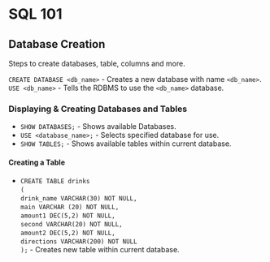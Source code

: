 # SQL 101

## Database Creation
Steps to create databases, table, columns and more.

`CREATE DATABASE <db_name>` - Creates a new database with name `<db_name>`.
`USE <db_name>` - Tells the RDBMS to use the `<db_name>` database.

### Displaying & Creating Databases and Tables
* `SHOW DATABASES;` - Shows available Databases.
* `USE <database_name>;` - Selects specified database for use.
* `SHOW TABLES;` - Shows available tables within current database.

#### Creating a Table
* `CREATE TABLE drinks`  
 `(`    
	`drink_name VARCHAR(30) NOT NULL,`  
	`main VARCHAR (20) NOT NULL,`  
	`amount1 DEC(5,2) NOT NULL,`  
	`second VARCHAR(20) NOT NULL,`  
	`amount2 DEC(5,2) NOT NULL,`  
	`directions VARCHAR(200) NOT NULL`  
`);` - Creates new table within current database.
